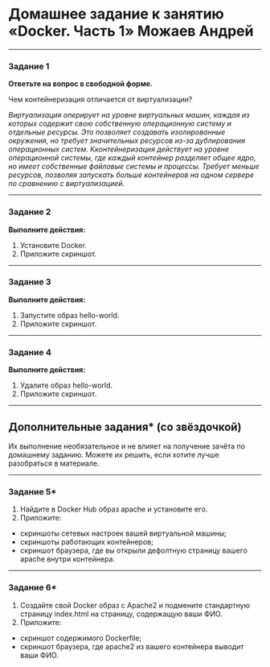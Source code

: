 # Домашнее задание к занятию «Docker. Часть 1» Можаев Андрей

---

### Задание 1

**Ответьте на вопрос в свободной форме.** 

Чем контейнеризация отличается от виртуализации?

*Виртуализация оперирует на уровне виртуальных машин, каждая из которых содержит свою собственную операционную систему и отдельные ресурсы. Это позволяет создавать изолированные окружения, но требует значительных ресурсов из-за дублирования операционных систем.
Кконтейнеризация действует на уровне операционной системы, где каждый контейнер разделяет общее ядро, но имеет собственные файловые системы и процессы. Требует меньше ресурсов, позволяя запускать больше контейнеров на одном сервере по сравнению с виртуализацией.*


---

### Задание 2 

**Выполните действия:**

1. Установите Docker.
1. Приложите скриншот.

---

### Задание 3

**Выполните действия:**

1. Запустите образ hello-world.
1. Приложите скриншот.

---

### Задание 4 

**Выполните действия:**

1. Удалите образ hello-world.
1. Приложите скриншот.

---

## Дополнительные задания* (со звёздочкой)

Их выполнение необязательное и не влияет на получение зачёта по домашнему заданию. Можете их решить, если хотите лучше разобраться в материале.

---

### Задание 5*

1. Найдите в Docker Hub образ apache и установите его.
1. Приложите:
 * скриншоты сетевых настроек вашей виртуальной машины;
 * скриншоты работающих контейнеров;
 * скриншот браузера, где вы открыли дефолтную страницу вашего apache внутри контейнера.

---

### Задание 6*

1. Создайте свой Docker образ с Apache2 и подмените стандартную страницу index.html на страницу, содержащую ваши ФИО.
1. Приложите:
 * скриншот содержимого Dockerfile;
 * скриншот браузера, где apache2 из вашего контейнера выводит ваши ФИО.
